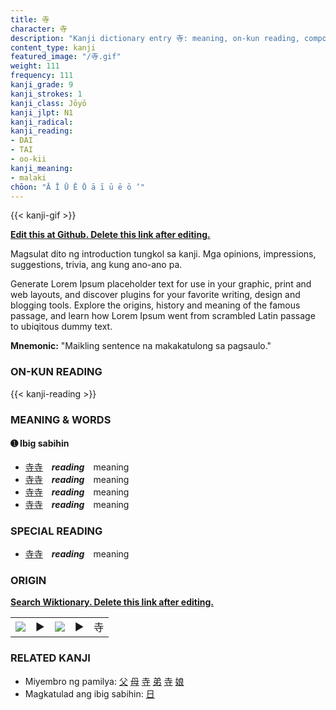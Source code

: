 ```yaml
---
title: 寺
character: 寺
description: "Kanji dictionary entry 寺: meaning, on-kun reading, compounds, origin, related kanji"
content_type: kanji
featured_image: "/寺.gif"
weight: 111
frequency: 111
kanji_grade: 9
kanji_strokes: 1
kanji_class: Jōyō
kanji_jlpt: N1
kanji_radical: 
kanji_reading: 
- DAI
- TAI
- oo-kii
kanji_meaning:
- malaki
chōon: "Ā Ī Ū Ē Ō ā ī ū ē ō ’"
---
```

[//]: # (Don't edit the line below. Kanji animated GIF code is automatically generated.)
{{< kanji-gif >}}

[//]: # (Edit below this line.)

**[Edit this at Github. Delete this link after editing.](https://github.com/tim0g/tim/tree/main/content/kanji/寺/index.md)**

Magsulat dito ng introduction tungkol sa kanji. Mga opinions, impressions, suggestions, trivia, ang kung ano-ano pa.

Generate Lorem Ipsum placeholder text for use in your graphic, print and web layouts, and discover plugins for your favorite writing, design and blogging tools. Explore the origins, history and meaning of the famous passage, and learn how Lorem Ipsum went from scrambled Latin passage to ubiqitous dummy text.
 
**Mnemonic:** "Maikling sentence na makakatulong sa pagsaulo."

### ON-KUN READING

[//]: # (Don't edit the line below. ON-KUN READING code is automatically generated.)
{{< kanji-reading >}}

### MEANING & WORDS

#### ➊ **Ibig sabihin**
  - [寺](../寺)[寺](../寺)　***reading***　meaning
  - [寺](../寺)[寺](../寺)　***reading***　meaning
  - [寺](../寺)[寺](../寺)　***reading***　meaning
  - [寺](../寺)[寺](../寺)　***reading***　meaning

### SPECIAL READING
  - [寺](../寺)[寺](../寺)　***reading***　meaning

### ORIGIN

**[Search Wiktionary. Delete this link after editing.](https://wiktionary.org/wiki/寺)**
<table class="kanji-table"><tr><td>
<img src="60px-寺-bronze.svg.png">
</td><td>▶</td><td>
<img src="60px-寺-oracle.svg.png">
</td><td>▶</td>
<td class="kanji-origin">寺</td>
</tr></table>

### RELATED KANJI
- Miyembro ng pamilya: [父](../父) [母](../母) [寺](../寺) [弟](../弟) [寺](../寺) [娘](../娘)
- Magkatulad ang ibig sabihin: [日](../日)
